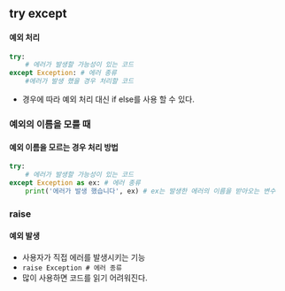 ## try except

#### 예외 처리

```python
try:
    # 에러가 발생할 가능성이 있는 코드
except Exception: # 에러 종류
    #에러가 발생 했을 경우 처리할 코드
```

- 경우에 따라 예외 처리 대신 if else를 사용 할 수 있다.



### 예외의 이름을 모를 때

#### 예외 이름을 모르는 경우 처리 방법

```python
try:
    # 에러가 발생할 가능성이 있는 코드
except Exception as ex: # 에러 종류
    print('에러가 발생 했습니다', ex) # ex는 발생한 에러의 이름을 받아오는 변수
```



### raise

#### 예외 발생

- 사용자가 직접 에러를 발생시키는 기능
- `raise Exception # 에러 종류`
- 많이 사용하면 코드를 읽기 어려워진다.